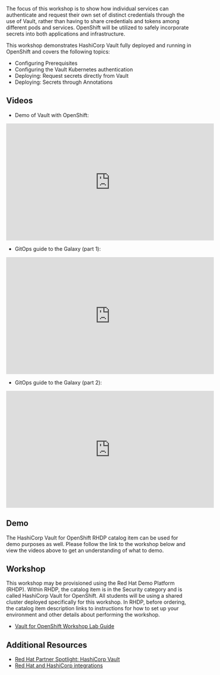 The focus of this workshop is to show how individual services can authenticate and request their own set of distinct credentials through the use of Vault, rather than having to share credentials and tokens among different pods and services. OpenShift will be utilized to safely incorporate secrets into both applications and infrastructure.

This workshop demonstrates HashiCorp Vault fully deployed and running in OpenShift and covers the following topics:

* Configuring Prerequisites
* Configuring the Vault Kubernetes authentication
* Deploying: Request secrets directly from Vault
* Deploying: Secrets through Annotations

## Videos

* Demo of Vault with OpenShift:
<div class="video">
    <iframe width="560" height="315" src="https://www.youtube.com/embed/LDx6pCOahgE" frameborder="0" allow="accelerometer; autoplay; clipboard-write; encrypted-media; gyroscope; picture-in-picture" allowfullscreen></iframe>
</div>

* GitOps guide to the Galaxy (part 1):
<div class="video">
    <iframe width="560" height="315" src="https://www.youtube.com/embed/Bce_0qa6ias" frameborder="0" allow="accelerometer; autoplay; clipboard-write; encrypted-media; gyroscope; picture-in-picture" allowfullscreen></iframe>
</div>

* GitOps guide to the Galaxy (part 2):
<div class="video">
    <iframe width="560" height="315" src="https://www.youtube.com/embed/1F_dKaat2Es" frameborder="0" allow="accelerometer; autoplay; clipboard-write; encrypted-media; gyroscope; picture-in-picture" allowfullscreen></iframe>
</div>


## Demo

The HashiCorp Vault for OpenShift RHDP catalog item can be used for demo purposes as well. Please follow the link to the workshop below and view the videos above to get an understanding of what to demo. 

## Workshop

This workshop may be provisioned using the Red Hat Demo Platform (RHDP). Within RHDP, the catalog item is in the Security category and is called HashiCorp Vault for OpenShift. All students will be using a shared cluster deployed specifically for this workshop. In RHDP, before ordering, the catalog item description links to instructions for how to set up your environment and other details about performing the workshop.

* [Vault for OpenShift Workshop Lab Guide](https://developer.hashicorp.com/vault/tutorials/kubernetes/kubernetes-rhdp)

## Additional Resources

* [Red Hat Partner Spotlight: HashiCorp Vault](https://cloud.redhat.com/blog/integrating-hashicorp-vault-in-openshift-4)
* [Red Hat and HashiCorp integrations](https://www.hashicorp.com/partners/tech/red-hat)

